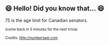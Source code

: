 ## :smile: Hello! Did you know that... :smile:
75 is the age limit for Canadian senators.

<sup>(come back in 5 minutes for the next trivia)</sup>


<sup>Credits: http://numbersapi.com</sup>
